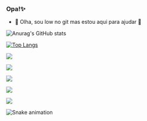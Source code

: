 ### Opa!✨



- 🌱 Olha, sou low no git mas estou aqui para ajudar 🫡




![Anurag's GitHub stats](https://github-readme-stats.vercel.app/api?username=llrdsll&show_icons=true&theme=tokyonight)












































[![Top Langs](https://github-readme-stats.vercel.app/api/top-langs/?username=anuraghazra&size_weight=0.5&count_weight=0.5)](https://github.com/anuraghazra/github-readme-stats)
















  
  
  
  
  
  
  
  
  
  
  
  
  
  
  
  
  
  
  
  
  
  
  
  <div>

<a href="https://youtube.com/@1drezin" target="_blank"><img src="https://img.shields.io/badge/YouTube-FF0000?style=for-the-badge&logo=youtube&logoColor=white" target="_blank"></a>

<a href="https://instagram.com/_andre5k?igshid=MzNlNGNkZWQ4Mg==" target="_blank"><img src="https://img.shields.io/badge/Instagram-E4405F?style=for-the-badge&logo=instagram&logoColor=white" target="_blank"></a>

<a href="https://wa.me/5511916627574?text=opaa" target="_blank"><img src="https://img.shields.io/badge/WhatsApp-25D366?style=for-the-badge&logo=whatsapp&logoColor=white" target="_blank"></a>

<a href="llrdsll@gmail.com"><img src="https://img.shields.io/badge/Gmail-D14836?style=for-the-badge&logo=gmail&logoColor=white" target="_blank"></a> 

<a href="https://www.linkedin.com/in/andr%C3%A9-dos-santos-2b0921175" target="_blank"><img src="https://img.shields.io/badge/LinkedIn-0077B5?style=for-the-badge&logo=linkedin&logoColor=white" target="_blank"></a> 

</div>

    
    
    
    
    
    
    
    
    
    
    
    
    
    
    
    
    
    
    
    
    
    
    
    
    
    
    
 ![Snake animation](https://github.com/llrdsll/llrdsll/blob/output/github-contribution-grid-snake.svg)
    
    
    
    
    
    
    
    
  

